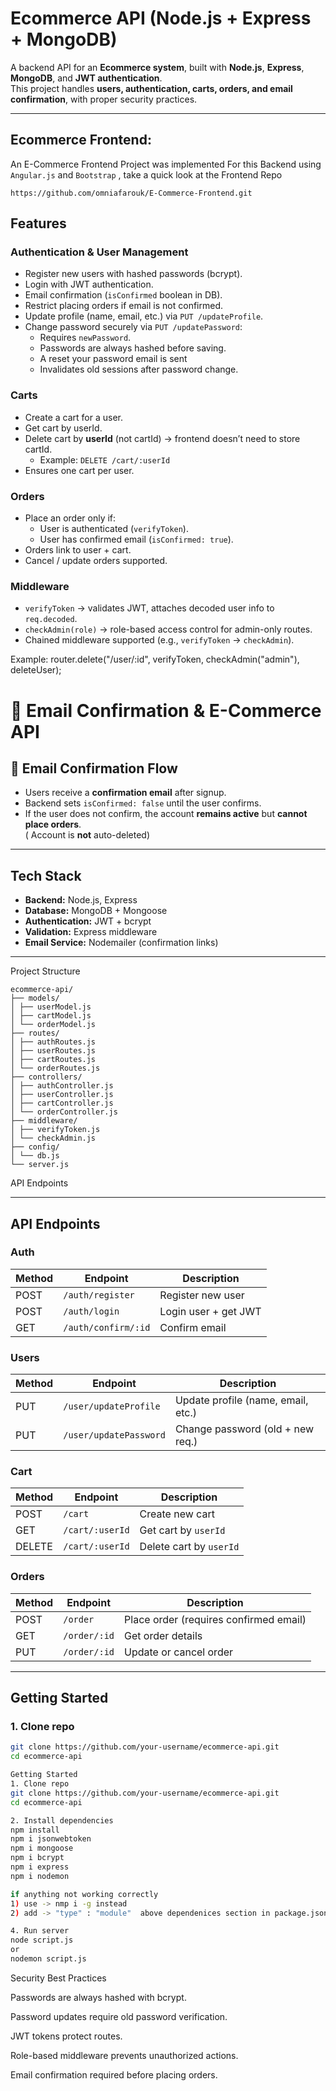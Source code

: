 # Ecommerce API (Node.js + Express + MongoDB)

A backend API for an **Ecommerce system**, built with **Node.js**, **Express**, **MongoDB**, and **JWT authentication**.  
This project handles **users, authentication, carts, orders, and email confirmation**, with proper security practices.  

---

## Ecommerce Frontend:
An E-Commerce Frontend Project was implemented For this Backend using `Angular.js` and `Bootstrap` , take a quick look at the Frontend Repo
```
https://github.com/omniafarouk/E-Commerce-Frontend.git
```

## Features

### Authentication & User Management
- Register new users with hashed passwords (bcrypt).  
- Login with JWT authentication.  
- Email confirmation (`isConfirmed` boolean in DB).  
- Restrict placing orders if email is not confirmed.  
- Update profile (name, email, etc.) via `PUT /updateProfile`.  
- Change password securely via `PUT /updatePassword`:  
  - Requires `newPassword`.  
  - Passwords are always hashed before saving.
  - A reset your password email is sent
  - Invalidates old sessions after password change.  

### Carts
- Create a cart for a user.  
- Get cart by userId.  
- Delete cart by **userId** (not cartId) → frontend doesn’t need to store cartId.  
  - Example: `DELETE /cart/:userId`  
- Ensures one cart per user.  

### Orders
- Place an order only if:  
  - User is authenticated (`verifyToken`).  
  - User has confirmed email (`isConfirmed: true`).  
- Orders link to user + cart.  
- Cancel / update orders supported.  

### Middleware
- `verifyToken` → validates JWT, attaches decoded user info to `req.decoded`.  
- `checkAdmin(role)` → role-based access control for admin-only routes.  
- Chained middleware supported (e.g., `verifyToken` → `checkAdmin`).  

Example:
router.delete("/user/:id", verifyToken, checkAdmin("admin"), deleteUser);


# 📧 Email Confirmation & E-Commerce API

## 📧 Email Confirmation Flow
- Users receive a **confirmation email** after signup.
- Backend sets `isConfirmed: false` until the user confirms.
- If the user does not confirm, the account **remains active** but **cannot place orders**.  
  ( Account is **not** auto-deleted)

---

## Tech Stack
- **Backend:** Node.js, Express  
- **Database:** MongoDB + Mongoose  
- **Authentication:** JWT + bcrypt  
- **Validation:** Express middleware  
- **Email Service:** Nodemailer (confirmation links)  

---

Project Structure
```
ecommerce-api/
├── models/
│ ├── userModel.js
│ ├── cartModel.js
│ └── orderModel.js
├── routes/
│ ├── authRoutes.js
│ ├── userRoutes.js
│ ├── cartRoutes.js
│ └── orderRoutes.js
├── controllers/
│ ├── authController.js
│ ├── userController.js
│ ├── cartController.js
│ └── orderController.js
├── middleware/
│ ├── verifyToken.js
│ └── checkAdmin.js
├── config/
│ └── db.js
└── server.js
```

 API Endpoints

---

## API Endpoints

### Auth
| Method | Endpoint             | Description              |
|--------|----------------------|--------------------------|
| POST   | `/auth/register`     | Register new user        |
| POST   | `/auth/login`        | Login user + get JWT     |
| GET    | `/auth/confirm/:id`  | Confirm email            |

### Users
| Method | Endpoint                 | Description                       |
|--------|---------------------------|-----------------------------------|
| PUT    | `/user/updateProfile`    | Update profile (name, email, etc.) |
| PUT    | `/user/updatePassword`   | Change password (old + new req.)   |

### Cart
| Method | Endpoint        | Description             |
|--------|-----------------|-------------------------|
| POST   | `/cart`         | Create new cart         |
| GET    | `/cart/:userId` | Get cart by `userId`    |
| DELETE | `/cart/:userId` | Delete cart by `userId` |

### Orders
| Method | Endpoint        | Description                          |
|--------|-----------------|--------------------------------------|
| POST   | `/order`        | Place order (requires confirmed email) |
| GET    | `/order/:id`    | Get order details                    |
| PUT    | `/order/:id`    | Update or cancel order               |

---

## Getting Started

### 1. Clone repo
```bash
git clone https://github.com/your-username/ecommerce-api.git
cd ecommerce-api

Getting Started
1. Clone repo
git clone https://github.com/your-username/ecommerce-api.git
cd ecommerce-api

2. Install dependencies
npm install
npm i jsonwebtoken
npm i mongoose
npm i bcrypt
npm i express
npm i nodemon

if anything not working correctly 
1) use -> nmp i -g instead
2) add -> "type" : "module"  above dependenices section in package.json

4. Run server
node script.js
or
nodemon script.js
```
Security Best Practices

Passwords are always hashed with bcrypt.

Password updates require old password verification.

JWT tokens protect routes.

Role-based middleware prevents unauthorized actions.

Email confirmation required before placing orders.
